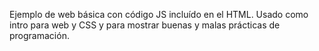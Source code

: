 Ejemplo de web básica con código JS incluído en el HTML. Usado como intro para web y CSS y para mostrar buenas y malas prácticas de programación.
